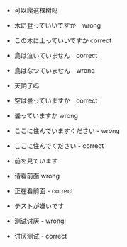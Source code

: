 - 可以爬这棵树吗
- 木に登っていいですか　wrong
- この木に上っていいですか correct

- 鳥は泣いていません　correct
- 鳥はなつていません　wrong

- 天阴了吗
- 空は曇っていますか　correct
- 曇っていますか wrong

- ここに住んでいますください - wrong
- ここに住んでください - correct

- 前を見ています
- 请看前面 wrong
- 正在看前面 - correct

- テストが嫌いです
- 测试讨厌 - wrong!
- 讨厌测试 - correct